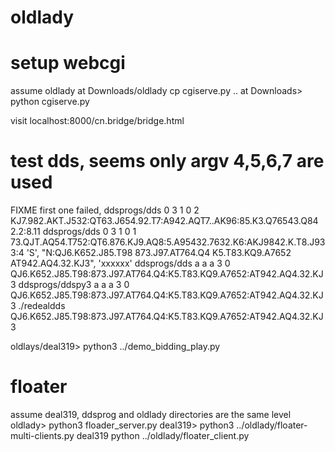 # oldlady
# setup webcgi
assume oldlady at Downloads/oldlady
cp cgiserve.py ..
at Downloads> python cgiserve.py

visit localhost:8000/cn.bridge/bridge.html


# test dds, seems only argv 4,5,6,7 are used
FIXME first one failed,
ddsprogs/dds 0 3 1 0 2 KJ7.982.AKT.J532:QT63.J654.92.T7:A942.AQT7..AK96:85.K3.Q76543.Q84 2.2:8.11
ddsprogs/dds 0 3 1 0 1 73.QJT.AQ54.T752:QT6.876.KJ9.AQ8:5.A95432.7632.K6:AKJ9842.K.T8.J93 3:4
'S', "N:QJ6.K652.J85.T98 873.J97.AT764.Q4 K5.T83.KQ9.A7652 AT942.AQ4.32.KJ3", 'xxxxxx'
ddsprogs/dds a a a 3 0 QJ6.K652.J85.T98:873.J97.AT764.Q4:K5.T83.KQ9.A7652:AT942.AQ4.32.KJ3
ddsprogs/ddspy3 a a a 3 0 QJ6.K652.J85.T98:873.J97.AT764.Q4:K5.T83.KQ9.A7652:AT942.AQ4.32.KJ3
./redealdds QJ6.K652.J85.T98:873.J97.AT764.Q4:K5.T83.KQ9.A7652:AT942.AQ4.32.KJ3

oldlays/deal319> python3 ../demo_bidding_play.py

# floater
assume deal319, ddsprog and oldlady directories are the same level
oldlady> python3 floader_server.py
deal319> python3 ../oldlady/floater-multi-clients.py
deal319 python ../oldlady/floater_client.py

